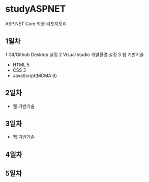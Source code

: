 # studyASPNET
ASP.NET Core 학습 리포지토리

## 1일차
1 Git/Github Desktop 설정
2 Visual studio 개발환경 설정
3 웹 기반기술 
  - HTML 5
  - CSS 3
  - JavaScript(MCMA 6)
  
## 2일차
- 웹 기반기술

## 3일차
- 웹 기반기술

## 4일차

## 5일차